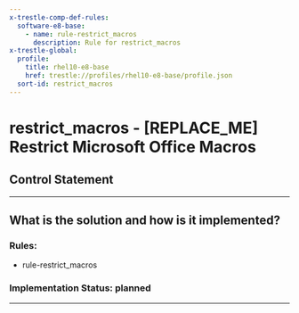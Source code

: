 ```yaml
---
x-trestle-comp-def-rules:
  software-e8-base:
    - name: rule-restrict_macros
      description: Rule for restrict_macros
x-trestle-global:
  profile:
    title: rhel10-e8-base
    href: trestle://profiles/rhel10-e8-base/profile.json
  sort-id: restrict_macros
---
```


# restrict_macros - \[REPLACE_ME\] Restrict Microsoft Office Macros

## Control Statement

______________________________________________________________________

## What is the solution and how is it implemented?

<!-- For implementation status enter one of: implemented, partial, planned, alternative, not-applicable -->

<!-- Note that the list of rules under ### Rules: is read-only and changes will not be captured after assembly to JSON -->

<!-- Add control implementation description here for control: restrict_macros -->

### Rules:

  - rule-restrict_macros

### Implementation Status: planned

______________________________________________________________________
